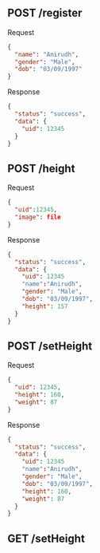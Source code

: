## POST /register

Request

```json
{
  "name": "Anirudh",
  "gender": "Male",
  "dob": "03/09/1997"
}
```

Response

```json
{
  "status": "success",
  "data": {
    "uid": 12345
  }
}
```

## POST /height

Request

```json
{
  "uid":12345,
  "image": file
}
```

Response

```json
{
  "status": "success",
  "data": {
    "uid": 12345
    "name":"Anirudh",
    "gender": "Male",
    "dob": "03/09/1997",
    "height": 157
  }
}
```

## POST /setHeight

Request

```json
{
  "uid": 12345,
  "height": 160,
  "weight": 87
}
```

Response

```json
{
  "status": "success",
  "data": {
    "uid": 12345
    "name":"Anirudh",
    "gender": "Male",
    "dob": "03/09/1997",
    "height": 160,
    "weight": 87
  }
}
```

## GET /setHeight
